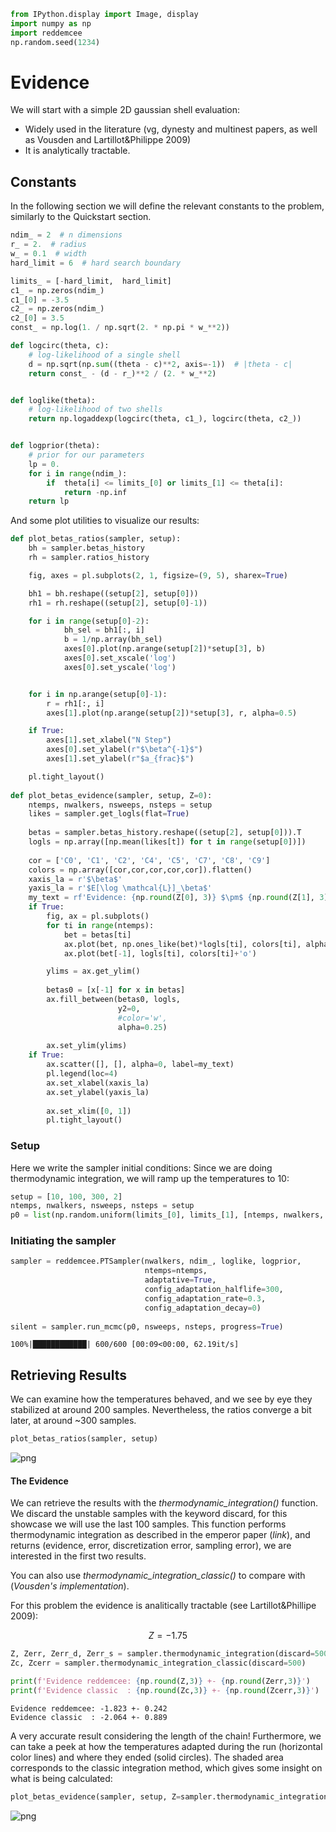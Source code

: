 ```python
from IPython.display import Image, display
import numpy as np
import reddemcee
np.random.seed(1234)
```

# Evidence

We will start with a simple 2D gaussian shell evaluation:
- Widely used in the literature (vg, dynesty and multinest papers, as well as Vousden and Lartillot&Philippe 2009)
- It is analytically tractable.

## Constants
In the following section we will define the relevant constants to the problem, similarly to the Quickstart section.



```python
ndim_ = 2  # n dimensions
r_ = 2.  # radius
w_ = 0.1  # width
hard_limit = 6  # hard search boundary

limits_ = [-hard_limit,  hard_limit]
c1_ = np.zeros(ndim_)
c1_[0] = -3.5
c2_ = np.zeros(ndim_)
c2_[0] = 3.5
const_ = np.log(1. / np.sqrt(2. * np.pi * w_**2))
```


```python
def logcirc(theta, c):
    # log-likelihood of a single shell
    d = np.sqrt(np.sum((theta - c)**2, axis=-1))  # |theta - c|
    return const_ - (d - r_)**2 / (2. * w_**2)


def loglike(theta):
    # log-likelihood of two shells
    return np.logaddexp(logcirc(theta, c1_), logcirc(theta, c2_))


def logprior(theta):
    # prior for our parameters
    lp = 0.
    for i in range(ndim_):
        if  theta[i] <= limits_[0] or limits_[1] <= theta[i]:
            return -np.inf
    return lp
```

And some plot utilities to visualize our results:


```python
def plot_betas_ratios(sampler, setup):
    bh = sampler.betas_history
    rh = sampler.ratios_history

    fig, axes = pl.subplots(2, 1, figsize=(9, 5), sharex=True)

    bh1 = bh.reshape((setup[2], setup[0]))
    rh1 = rh.reshape((setup[2], setup[0]-1))

    for i in range(setup[0]-2):
            bh_sel = bh1[:, i]
            b = 1/np.array(bh_sel)
            axes[0].plot(np.arange(setup[2])*setup[3], b)
            axes[0].set_xscale('log')
            axes[0].set_yscale('log')


    for i in np.arange(setup[0]-1):
        r = rh1[:, i]
        axes[1].plot(np.arange(setup[2])*setup[3], r, alpha=0.5)

    if True:
        axes[1].set_xlabel("N Step")
        axes[0].set_ylabel(r"$\beta^{-1}$")
        axes[1].set_ylabel(r"$a_{frac}$")

    pl.tight_layout()
    
def plot_betas_evidence(sampler, setup, Z=0):
    ntemps, nwalkers, nsweeps, nsteps = setup
    likes = sampler.get_logls(flat=True)
    
    betas = sampler.betas_history.reshape((setup[2], setup[0])).T
    logls = np.array([np.mean(likes[t]) for t in range(setup[0])])
    
    cor = ['C0', 'C1', 'C2', 'C4', 'C5', 'C7', 'C8', 'C9']
    colors = np.array([cor,cor,cor,cor,cor]).flatten()
    xaxis_la = r'$\beta$'
    yaxis_la = r'$E[\log \mathcal{L}]_\beta$'
    my_text = rf'Evidence: {np.round(Z[0], 3)} $\pm$ {np.round(Z[1], 3)}'
    if True:
        fig, ax = pl.subplots()
        for ti in range(ntemps):
            bet = betas[ti]
            ax.plot(bet, np.ones_like(bet)*logls[ti], colors[ti], alpha=0.7)
            ax.plot(bet[-1], logls[ti], colors[ti]+'o')

        ylims = ax.get_ylim()
        
        betas0 = [x[-1] for x in betas]
        ax.fill_between(betas0, logls,
                        y2=0,
                        #color='w',
                        alpha=0.25)
        
        ax.set_ylim(ylims)
    if True:
        ax.scatter([], [], alpha=0, label=my_text)
        pl.legend(loc=4)
        ax.set_xlabel(xaxis_la)
        ax.set_ylabel(yaxis_la)
        
        ax.set_xlim([0, 1])
        pl.tight_layout()

```

### Setup
Here we write the sampler initial conditions:
Since we are doing thermodynamic integration, we will ramp up the temperatures to 10:


```python
setup = [10, 100, 300, 2]
ntemps, nwalkers, nsweeps, nsteps = setup
p0 = list(np.random.uniform(limits_[0], limits_[1], [ntemps, nwalkers, ndim_]))
```

### Initiating the sampler


```python
sampler = reddemcee.PTSampler(nwalkers, ndim_, loglike, logprior,
                              ntemps=ntemps,
                              adaptative=True,
                              config_adaptation_halflife=300,
                              config_adaptation_rate=0.3,
                              config_adaptation_decay=0)
    
silent = sampler.run_mcmc(p0, nsweeps, nsteps, progress=True)
```

    100%|████████████| 600/600 [00:09<00:00, 62.19it/s]


## Retrieving Results

We can examine how the temperatures behaved, and we see by eye they stabilized at around 200 samples. Nevertheless, the ratios converge a bit later, at around ~300 samples.


```python
plot_betas_ratios(sampler, setup)
```


    
![png](output_12_0.png)
    


#### The Evidence
We can retrieve the results with the *thermodynamic_integration()* function. We discard the unstable samples with the keyword discard, for this showcase we will use the last 100 samples.
This function performs thermodynamic integration as described in the emperor paper (*link*), and returns (evidence, error, discretization error, sampling error), we are interested in the first two results.

You can also use *thermodynamic_integration_classic()* to compare with (*Vousden's implementation*).

For this problem the evidence is analitically tractable (see Lartillot&Phillipe 2009): 

$$Z = -1.75$$


```python
Z, Zerr, Zerr_d, Zerr_s = sampler.thermodynamic_integration(discard=500)
Zc, Zcerr = sampler.thermodynamic_integration_classic(discard=500)

print(f'Evidence reddemcee: {np.round(Z,3)} +- {np.round(Zerr,3)}')
print(f'Evidence classic  : {np.round(Zc,3)} +- {np.round(Zcerr,3)}')
```

    Evidence reddemcee: -1.823 +- 0.242
    Evidence classic  : -2.064 +- 0.889


A very accurate result considering the length of the chain! Furthermore, we can take a peek at how the temperatures adapted during the run (horizontal color lines) and where they ended (solid circles). The shaded area corresponds to the classic integration method, which gives some insight on what is being calculated:


```python
plot_betas_evidence(sampler, setup, Z=sampler.thermodynamic_integration(discard=500))
```


    
![png](output_16_0.png)
    



```python

```
